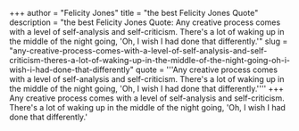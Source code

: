 +++
author = "Felicity Jones"
title = "the best Felicity Jones Quote"
description = "the best Felicity Jones Quote: Any creative process comes with a level of self-analysis and self-criticism. There's a lot of waking up in the middle of the night going, 'Oh, I wish I had done that differently.'"
slug = "any-creative-process-comes-with-a-level-of-self-analysis-and-self-criticism-theres-a-lot-of-waking-up-in-the-middle-of-the-night-going-oh-i-wish-i-had-done-that-differently"
quote = '''Any creative process comes with a level of self-analysis and self-criticism. There's a lot of waking up in the middle of the night going, 'Oh, I wish I had done that differently.''''
+++
Any creative process comes with a level of self-analysis and self-criticism. There's a lot of waking up in the middle of the night going, 'Oh, I wish I had done that differently.'
